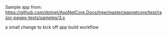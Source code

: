 Sample app from: https://github.com/dotnet/AspNetCore.Docs/tree/master/aspnetcore/test/razor-pages-tests/samples/3.x

a small change to kick off app build workflow